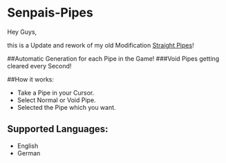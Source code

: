 # Senpais-Pipes

Hey Guys,

this is a Update and rework of my old Modification [Straight Pipes](https://mods.factorio.com/mod/Straight_Pipes)!

##Automatic Generation for each Pipe in the Game!
###Void Pipes getting cleared every Second!

##How it works:
 - Take a Pipe in your Cursor.
 - Select Normal or Void Pipe.
 - Selected the Pipe which you want.

## Supported Languages:

 - English
 - German
